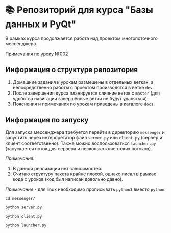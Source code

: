 # 📚 Репозиторий для курса "Базы данных и PyQt"

В рамках курса продолжается работа над проектом многопоточного мессенджера.

[Примечания по уроку №002](docs/notes_lesson_002.md)

## Информация о структуре репозитория

1. Домашние задания к урокам размешены в отдельных ветках, а непосредственно работы с
   проектом производятся в ветке `dev`.
2. После завершения курса планируется слияние веток с `master` (для удобства
   навигации завершённые ветки не будут удаляться).
3. Пояснения и примечания по урокам приведены в каталоге `docs`.

## Информация по запуску

Для запуска мессенджера требуется перейти в директорию `messenger` и
запустить через интерпретатор файл `server.py` или `client.py` (сервер и клиент
соответственно). Также можно воспользоваться `launcher.py` (запускается поток
для сервера и несколько клиентских потоков).

_Примечания_:

1. В данной реализации нет зависимостей.
2. Считаю структуру пакета крайне плохой, однако писал в рамках кода с
   уроков (код был написан довольно давно).

_Примечание_ - для linux необходимо прописывать `python3` вместо `python`.

```shell
cd messenger/
```

```shell
python server.py
```

```shell
python client.py
```

```shell
python launcher.py
```